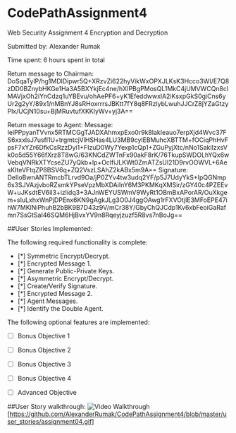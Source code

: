 # CodePathAssignment4
Web Security Assignment 4
Encryption and Decryption

Submitted by: Alexander Rumak

Time spent: 6 hours spent in total

Return message to Chairman:
DoSqaTylP/hg1MDlDipwr5Q+XRzvZi622hyVikWxOPXJLKsK3Hcco3WI/E7Q8zDD0BZnybHKGe1Ha3A5BXYkjEc4ne/hXIPBgPMosQL1MkC4jUMVWCQn8cIMAVjxOh2iYnCdzq1uYBEvu/ohAePF6+yK1EfeddwwxlA2iKsxpGkS0giCns6yUr2g2yY/89x1/nMBnYJ8sRHoxrrrsJBKtt7fY8q8FRzlybLwuhJJCrZ8jYZaGtzyPlx/UCjN10su+BjMRuvtufXKKIyWv+yj3A==

Return message to Agent:
Message:
IeiPPpyanTVvnx5RTMCGgTJADXAhmxpExo0r9k8lakIeauo7erpXjd4Wvc37FS6xxxIsJ7usfl1U+trgmtcjVlHSHas4LU3MB9cylEBMuhcXBTTM+fOCiqPhHvFpsF7xYZr6DfkCsRzzDyi1+FIzuD0Wy7Yexp1cQp1+ZGuPyjXtc/nNo1SaklIzxsVk0o5d55Y66fXrz8T8wG/63KNCdZWTnFx90akF8rK/76TkupSWDOLhYQx6wVebqVNRkXTYcseZU7yQkb+lp+OclfiJLKWt0ZmATZsUl21D9rvOOWVL+6AesKIteVFtqZP8BSV6q+ZQ2VszLSAhZ2kABx5m9A==
Signature:
DeIloBwnANTRmcbTLrvd9Oa/jP0ZYv4tw3udq2YF/p5J7UdyYkS+IpQGNmp6s3SJVAzjvboRZsmkYPseVpzMbXDAiInY6M3PKMKqXMSir/zGY40c4PZEEvW+uJKsdtEV6iI3+izlidq3+3AJnWEYUSWmV9WyRt1OBmBxAPorAR/OuXkgem+sIuLxhxWnPjDPEnx6KN9gAgkJLg3O0J4ggOAwg1rFXVOtjlE3MFoEPE47ihW7MKlNiPhuhB2bBK9B7D43z9V/mCr38Y/GbyChQJCdp1Kv6xbFeoiGaRafmn7SsGtSaI46SQM6HjBvxYV9n8Rqeyjzuzf5R8vs7nBoJg==

##User Stories Implemented:

The following required functionality is complete:

* [\*] Symmetric Encrypt/Decrypt.
* [\*] Encrypted Message 1.
* [\*] Generate Public-Private Keys.
* [\*] Asymmetric Encrypt/Decrypt.
* [\*] Create/Verify Signature.
* [\*] Encrypted Message 2.
* [\*] Agent Messages.
* [\*] Identify the Double Agent.

The following optional features are implemented:

* [ ] Bonus Objective 1
* [ ] Bonus Objective 2
* [ ] Bonus Objective 3
* [ ] Bonus Objective 4
* [ ] Advanced Objective


##User Story walkthrough:
<img src='https://github.com/AlexanderRumak/CodePathAssignment4/blob/master/user_stories/assignment04.gif' title='Video Walkthrough' width='' alt='Video Walkthrough' />
[https://github.com/AlexanderRumak/CodePathAssignment4/blob/master/user_stories/assignment04.gif]

